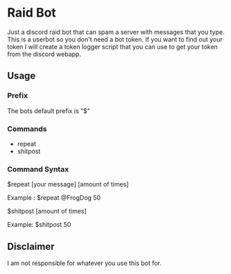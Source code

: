 # Raid Bot
Just a discord raid bot that can spam a server with messages that you type. This is a userbot so you don't need a bot token. If you want to find out your token I will create a token logger script that you can use to get your token from the discord webapp.

## Usage
### Prefix
The bots default prefix is "$"

### Commands
- repeat
- shitpost

### Command Syntax

$repeat [your message] [amount of times]

Example : $repeat @FrogDog 50

$shitpost [amount of times]

Example: $shitpost 50

## Disclaimer
I am not responsible for whatever you use this bot for.
